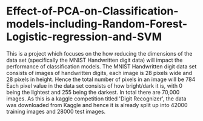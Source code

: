 # Effect-of-PCA-on-Classification-models-including-Random-Forest-Logistic-regression-and-SVM
This is a project which focuses on the how reducing the dimensions of the data set (specifically the MNIST Handwritten digit data) will impact the performance of classification models.
The MNIST Handwritten digit data set consists of images of handwritten digits, each image is 28 pixels wide and 28 pixels in height. Hence the total number of pixels in an image will be 784
Each pixel value in the data set consists of how bright/dark it is, with 0 being the lightest and 255 being the darkest.
In total there are 70,000 images. As this is a kaggle competition titled 'Digit Recognizer', the data was downloaded from Kaggle and hence it is already split up into 42000 training images and 28000 test images.
